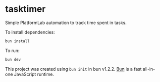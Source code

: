 # tasktimer

Simple PlatformLab automation to track time spent in tasks.


To install dependencies:

```bash
bun install
```

To run:

```bash
bun dev
```

This project was created using `bun init` in bun v1.2.2. [Bun](https://bun.sh) is a fast all-in-one JavaScript runtime.
